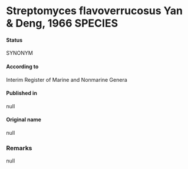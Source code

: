 # Streptomyces flavoverrucosus Yan & Deng, 1966 SPECIES

#### Status
SYNONYM

#### According to
Interim Register of Marine and Nonmarine Genera

#### Published in
null

#### Original name
null

### Remarks
null